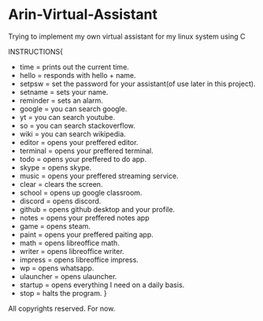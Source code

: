 # Arin-Virtual-Assistant
 Trying to implement my own virtual assistant for my linux system using C


INSTRUCTIONS{
  * time = prints out the current time.
  * hello = responds with hello + name.
  * setpsw = set the password for your assistant(of use later in this project).
  * setname = sets your name.
  * reminder = sets an alarm.
  * google = you can search google.
  * yt = you can search youtube.
  * so = you can search stackoverflow.
  * wiki = you can search wikipedia.
  * editor = opens your preffered editor.
  * terminal = opens your preffered terminal.
  * todo = opens your preffered to do app.
  * skype = opens skype.
  * music = opens your preffered streaming service.
  * clear = clears the screen.
  * school = opens up google classroom.
  * discord = opens discord.
  * github = opens github desktop and your profile.
  * notes = opens your preffered notes app
  * game = opens steam.
  * paint = opens your preffered paiting app.
  * math = opens libreoffice math.
  * writer = opens libreoffice writer.
  * impress = opens libreoffice impress.
  * wp = opens whatsapp.
  * ulauncher = opens ulauncher.
  * startup = opens everything I need on a daily basis.
  * stop = halts the program.
}



All copyrights reserved. For now.

